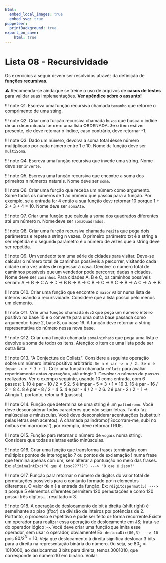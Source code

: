 ```yaml
---
html:
  embed_local_images: true
  embed_svg: true
puppeteer: 
  printBackground: true
export_on_save:
    html: true
---
```


# Lista 08 - Recursividade
Os exercícios a seguir devem ser resolvidos através da definição de **funções recursivas**.

:warning: Recomenda-se ainda que se treine o uso de arquivos de **casos de testes** para validar suas implementações. **Ver apêndice sobre o assunto!**

!!! note Q1. Escreva uma função recursiva chamada `tamanho` que retorne o comprimento de uma string.

!!! note Q2. Criar uma função recursiva chamada `busca` que busca o índice de um determinado item em uma lista ORDENADA. Se o item estiver presente, ele deve retornar o índice, caso contrário, deve retornar -1.

!!! note Q3. Dado um número, devolva a soma total desse número multiplicado por cada número entre 1 e 10. Nome da função deve ser `multiSoma`.

!!! note Q4. Escreva uma função recursiva que inverte uma string. Nome deve ser `inverte`.

!!! note Q5. Escreva uma função recursiva que encontre a soma dos primeiros n números naturais. Nome deve ser `soma`.

!!! note Q6. Criar uma função que receba um número como argumento. Some todos os números de 1 ao número que passou para a função. Por exemplo, se a entrada for 4 então a sua função deve retornar 10 porque 1 + 2 + 3 + 4 = 10. Nome deve ser `somaAte`.

!!! note Q7. Criar uma função que calcula a soma dos quadrados diferentes até um número n. Nome deve ser `somaQuadrados`.

!!! note Q8. Criar uma função recursiva chamada `repita` que pega dois parâmetros e repete a string n vezes. O primeiro parâmetro txt é a string a ser repetida e o segundo parâmetro é o número de vezes que a string deve ser repetida.

!!! note Q9. Um vendedor tem uma série de cidades para visitar. Deve-se calcular o número total de caminhos possíveis a percorrer, visitando cada cidade uma vez antes de regressar à casa. Devolver o número total de caminhos possíveis que um vendedor pode percorrer, dadas n cidades. Nome deve ser `caminhos`.
    Para cidades A, B e C, os caminhos possíveis seriam:
    A -> B -> C
    A -> C -> B
    B -> A -> C
    B -> C -> A
    C -> B -> A
    C -> A -> B

!!! note Q10. Criar uma função que encontre o `maior` valor numa lista de inteiros usando a recursividade. Considere que a lista possui pelo menos um elemento.

!!! note Q11. Crie uma função chamada `dec2` que pega um número inteiro positivo na base 10 e o converte para uma outra base passada como argumento: base 2, base 8, ou base 16. A função deve retornar a string representativa do número nessa nova base.

!!! note Q12. Criar uma função chamada `somaAninhado` que pega uma lista e devolve a soma de todos os itens. Atenção: o item de uma lista pode ser outra lista.

!!! note Q13. "A Conjectura de Collatz". Considere a seguinte operação sobre um número inteiro positivo arbitrário: `Se n é par -> n / 2. Se n é ímpar -> n * 3 + 1.` Criar uma função chamada `collatz` para avaliar repetidamente estas operações, até atingir 1. Devolver o número de passos realizados. Ver o exemplo seguinte, usando 10 como entrada, com 6 passos:
    1. 10 é par - 10 / 2 = 5
    2. 5 é ímpar - 5 * 3 + 1 = 16
    3. 16 é par - 16 / 2 = 8
    4. 8 é par - 8 / 2 = 4
    5. 4 é par - 4 / 2 = 2
    6. 2 é par - 2 / 2 = 1 -> Atingiu 1, portanto, retorna 6 (passos).

!!! note Q14. Função que determina se uma string é um `palíndromo`. Você deve desconsiderar todos caracteres que não sejam letras. Tanto faz maiúsculas e minúsculas. Você deve desconsiderar acentuações (substituir pelas letras sem acentos). A chamada palindromo('Socorram-me, subi no ônibus em marrocos!'), por exemplo, deve retornar TRUE.

!!! note Q15. Função para retornar o número de `vogais` numa string. Considere que todas as letras estão minúsculas.

!!! note Q16. Criar uma função que transforma frases terminadas com múltiplos pontos de interrogação ? ou pontos de exclamação ! numa frase que termina apenas com um, sem alterar a pontuação no meio das frases.  Ex: `eliminaIntExc("O que é isso?????") ---> "O que é isso?"`

!!! note Q17. Função para retornar o número de dígitos do valor total de permutações possíveis para o conjunto formado por n elementos diferentes. O valor de n é a entrada da função. Ex: `ndigitospermut(5) ---> 3` porque 5 elementos diferentes permitem 120 permutações e como 120 possui três dígitos.... resultado = 3.

!!! note Q18. A operação de deslocamento de bit à direita (shift right) é semelhante ao piso (*floor*) da divisão de inteiros por potências de 2. Portanto,  o processo é repetitivo e pode ser feito de forma recorrente.Existe um operador para realizar essa operação de deslocamente em JS; trata-se do operador lógico `>>`. Você deve criar uma função que imita esse operador, sem usar o operador, obviamente! Ex: `deslocaDir(80,3) ---> 10` pois $80/2^3=10$. Veja que deslocamento à direita significa deslocar 3 bits para a direita na representação binária do número. Ou seja, se $80_2=1010000$, ao deslocarmos 3 bits para direita, temos $0001010$, que corresponde ao número 10 em binário. Voilà!